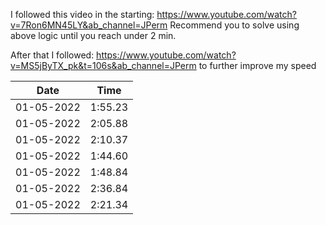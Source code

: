 I followed this video in the starting: https://www.youtube.com/watch?v=7Ron6MN45LY&ab_channel=JPerm
Recommend you to solve using above logic until you reach under 2 min.

After that I followed: https://www.youtube.com/watch?v=MS5jByTX_pk&t=106s&ab_channel=JPerm
to further improve my speed

Date | Time
-- | --
01-05-2022 | 1:55.23
01-05-2022 | 2:05.88
01-05-2022 | 2:10.37
01-05-2022 | 1:44.60
01-05-2022 | 1:48.84
01-05-2022 | 2:36.84
01-05-2022 | 2:21.34

